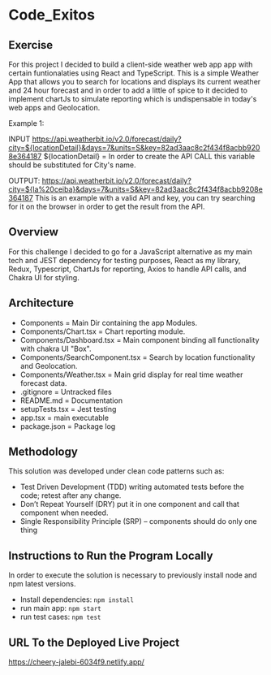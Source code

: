 # Code_Exitos
## Exercise

For this project I decided to build a client-side weather web app app with certain funtionalaties using React and TypeScript. 
This is a simple Weather App that allows you to search for locations and displays its current weather and 24 hour forecast and
in order to add a little of spice to it decided to implement chartJs to simulate reporting which is undispensable in today's web apps and Geolocation.

Example 1:

INPUT
https://api.weatherbit.io/v2.0/forecast/daily?city=${locationDetail}&days=7&units=S&key=82ad3aac8c2f434f8acbb9208e364187
${locationDetail} = In order to create the API CALL this variable should be substituted for City's name.

OUTPUT:
https://api.weatherbit.io/v2.0/forecast/daily?city=${la%20ceiba}&days=7&units=S&key=82ad3aac8c2f434f8acbb9208e364187
This is an example with a valid API and key, you can try searching for it on the browser in order to get the result from the API.


## Overview
For this challenge I decided to go for a JavaScript alternative as my main tech and JEST dependency for testing purposes, React as my library, Redux,
Typescript, ChartJs for reporting, Axios to handle API calls, and Chakra UI for styling.


## Architecture
*  Components = Main Dir containing the app Modules. 
*  Components/Chart.tsx = Chart reporting module.
*  Components/Dashboard.tsx = Main component binding all functionality with chakra UI "Box".
*  Components/SearchComponent.tsx = Search by location functionality and Geolocation.
*  Components/Weather.tsx = Main grid display for real time weather forecast data.
* .gitignore = Untracked files
* README.md = Documentation
* setupTests.tsx = Jest testing
* app.tsx = main executable
* package.json = Package log


## Methodology
This solution was developed under clean code patterns such as:
* Test Driven Development (TDD) writing automated tests before the code; retest after any change.
* Don’t Repeat Yourself (DRY) put it in one component and call that component when needed. 
* Single Responsibility Principle (SRP) – components should do only one thing

## Instructions to Run the Program Locally
In order to execute the solution is necessary to previously install node and npm latest versions.
* Install dependencies:
```npm install```
* run main app: 
```npm start```
* run test cases: 
```npm test```

## URL To the Deployed Live Project
https://cheery-jalebi-6034f9.netlify.app/
